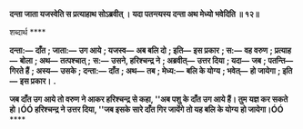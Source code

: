 **दन्ता जाता यजस्वेति स प्रत्याहाथ सोऽब्रवीत् ।** **यदा पतन्त्यस्य दन्ता अथ मेध्यो भवेदिति ॥ १२॥** 

शब्दार्थ **** 

**दन्ता:—** **दाँत** **; जाता:—** **उग आये** **; यजस्व—** **अब बलि दो** **; इति—** **इस प्रकार** **; स:—** **वह वरुण** **; प्रत्याह—** **बोला** **; अथ—** **तत्पश्चात्** **;** **स:—** **उसने, हरिश्चन्द्र ने** **; अब्रवीत्—** **उत्तर दिया** **; यदा—** **जब** **; पतन्ति—** **गिरते हैं** **; अस्य—** **उसके** **; दन्ता:—** **दाँत** **; अथ—** **तब** **; मेध्य:—** **बलि के योग्य** **; भवेत्—** **हो जायेगा** **; इति—** **इस प्रकार।** **.** 

**जब दाँत उग आये तो वरुण ने आकर हरिश्चन्द्र से कहा, ''अब पशु के दाँत उग आये हैं। तुम** **यज्ञ कर सकते हो।ÓÓ हरिश्चन्द्र ने उत्तर दिया, ''जब इसके सारे दाँत गिर जायेंगे तो यह बलि के योग्य** **हो जायेगा।ÓÓ** **** 